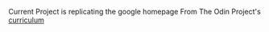 Current Project is replicating the google homepage
From The Odin Project's [curriculum](http://www.theodinproject.com/courses/web-development-101/lessons/html-css)